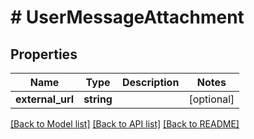 # # UserMessageAttachment

## Properties

Name | Type | Description | Notes
------------ | ------------- | ------------- | -------------
**external_url** | **string** |  | [optional]

[[Back to Model list]](../../README.md#models) [[Back to API list]](../../README.md#endpoints) [[Back to README]](../../README.md)

